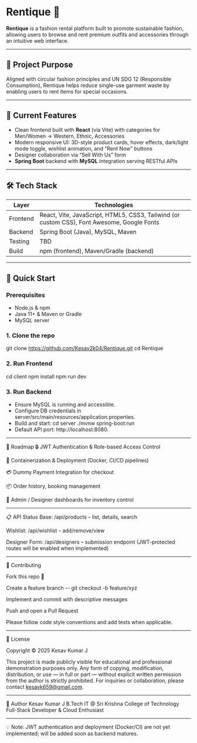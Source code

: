 # Rentique 👗

**Rentique** is a fashion rental platform built to promote sustainable fashion, allowing users to browse and rent premium outfits and accessories through an intuitive web interface.

---

## 🌱 Project Purpose

Aligned with circular fashion principles and UN SDG 12 (Responsible Consumption), Rentique helps reduce single-use garment waste by enabling users to rent items for special occasions.

---

## 🧩 Current Features

- Clean frontend built with **React** (via Vite) with categories for Men/Women → Western, Ethnic, Accessories  
- Modern responsive UI: 3D-style product cards, hover effects, dark/light mode toggle, wishlist animation, and “Rent Now” buttons 
- Designer collaboration via “Sell With Us” form 
- **Spring Boot** backend with **MySQL** integration serving RESTful APIs  

---

## 🛠️ Tech Stack

| Layer     | Technologies                        |
|-----------|-------------------------------------|
| Frontend  | React, Vite, JavaScript, HTML5, CSS3, Tailwind (or custom CSS), Font Awesome, Google Fonts |
| Backend   | Spring Boot (Java), MySQL, Maven |
| Testing   | TBD |
| Build     | npm (frontend), Maven/Gradle (backend) |


---

## 🚀 Quick Start

### Prerequisites
- Node.js & npm  
- Java 11+ & Maven or Gradle  
- MySQL server

### 1. Clone the repo
git clone https://github.com/Kesav2k04/Rentique.git
cd Rentique

### 2. Run Frontend
cd client
npm install
npm run dev

### 3. Run Backend
- Ensure MySQL is running and accessible.
- Configure DB credentials in server/src/main/resources/application.properties.
- Build and start:
cd server
./mvnw spring-boot:run
- Default API port: http://localhost:8080.

---

🎯 Roadmap
🔒 JWT Authentication & Role-based Access Control

🧱 Containerization & Deployment (Docker, CI/CD pipelines)

💳 Dummy Payment Integration for checkout

📦 Order history, booking management

🎨 Admin / Designer dashboards for inventory control


---


📋 API Status
Base: /api/products – list, details, search

Wishlist: /api/wishlist – add/remove/view

Designer Form: /api/designers – submission endpoint
(JWT-protected routes will be enabled when implemented)


---


🤝 Contributing

Fork this repo 📁

Create a feature branch 
-- git checkout -b feature/xyz

Implement and commit with descriptive messages

Push and open a Pull Request

Please follow code style conventions and add tests when applicable.


---


📄 License

Copyright © 2025 Kesav Kumar J

This project is made publicly visible for educational and professional demonstration purposes only.
Any form of copying, modification, distribution, or use — in full or part — without explicit written permission from the author is strictly prohibited.
For inquiries or collaboration, please contact kesavk659@gmail.com.



---


👤 Author
Kesav Kumar J
B.Tech IT @ Sri Krishna College of Technology
Full-Stack Developer & Cloud Enthusiast


---


💡 Note: JWT authentication and deployment (Docker/CI) are not yet implemented; will be added soon as backend matures.


